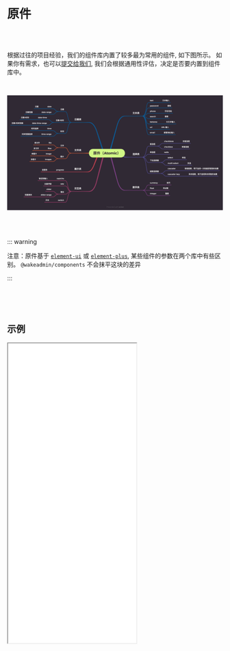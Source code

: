 # 原件

<br>
<br>

根据过往的项目经验，我们的组件库内置了较多最为常用的组件, 如下图所示。 如果你有需求，也可以[提交给我们](https://wakedata.notion.site/304a4d27483e4bef980c03642438565b), 我们会根据通用性评估，决定是否要内置到组件库中。

<br>

![](./images/atomic.png)

<br>
<br>

::: warning

注意：原件基于 [`element-ui`](https://element.eleme.cn) 或 [`element-plus`](https://element-plus.gitee.io/), 某些组件的参数在两个库中有些区别。 `@wakeadmin/components` 不会抹平这块的差异

:::

<br>
<br>
<br>

## 示例

<iframe class="demo-frame" style="height: 700px" src="./all-atomics.demo.html" />

::: details 查看代码
<<< @/atomics/AllAtomics.vue
:::

<br>
<br>
<br>
<br>

## API

### 文本类

<br>

![](./images/atomic-text.png)

<br>
<br>
<br>

### 数字类

![](./images/atomic-number.png)

<br>
<br>
<br>
<br>

### 选择类

![](./images/atomic-select.png)

<br>
<br>
<br>
<br>

### 交互类

![](./images/atomic-interaction.png)

<br>
<br>
<br>
<br>

### 文件类

![](./images/atomic-files.png)

<br>
<br>
<br>
<br>

### 日期类

![](./images/atomic-date.png)

<br>
<br>
<br>
<br>

### 展示类

![](./images/atomic-display.png)

<br>
<br>
<br>
<br>
